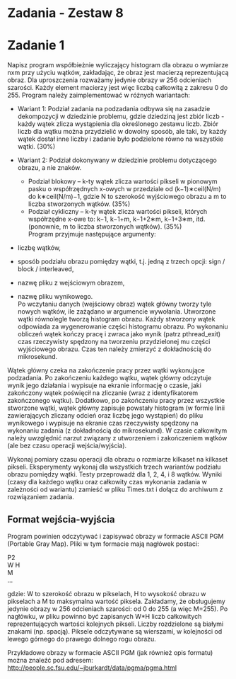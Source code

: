# Zadania - Zestaw 8
# Zadanie 1
Napisz program współbieżnie wyliczający histogram dla obrazu o wymiarze nxm przy użyciu wątków, zakładając, że obraz jest macierzą reprezentującą obraz. Dla uproszczenia rozważamy jedynie obrazy w 256 odcieniach szarości. Każdy element macierzy jest więc liczbą całkowitą z zakresu 0 do 255. Program należy zaimplementować w różnych wariantach:  
  
- Wariant 1: Podział zadania na podzadania odbywa się na zasadzie dekompozycji w dziedzinie problemu, gdzie dziedziną jest zbiór liczb - każdy wątek zlicza wystąpienia dla określonego zestawu liczb. Zbiór liczb dla wątku można przydzielić w dowolny sposób, ale taki, by każdy wątek dostał inne liczby i zadanie było podzielone równo na wszystkie wątki. (30%)  
  
- Wariant 2: Podział dokonywany w dziedzinie problemu dotyczącego obrazu, a nie znaków.  
  
  - Podział blokowy – k-ty wątek zlicza wartości pikseli w pionowym pasku o współrzędnych x-owych w przedziale od (k−1)∗ceil(N/m) do k∗ceil(N/m)−1, gdzie N to szerokość wyjściowego obrazu a m to liczba stworzonych wątków. (35%)  
  - Podział cykliczny – k-ty wątek zlicza wartości pikseli, których współrzędne x-owe to: k−1, k−1+m, k−1+2∗m, k−1+3∗m, itd. (ponownie, m to liczba stworzonych wątków). (35%)  
Program przyjmuje następujące argumenty:  
  
- liczbę wątków,  
- sposób podziału obrazu pomiędzy wątki, t.j. jedną z trzech opcji: sign / block / interleaved,  
- nazwę pliku z wejściowym obrazem,  
- nazwę pliku wynikowego.  
Po wczytaniu danych (wejściowy obraz) wątek główny tworzy tyle nowych wątków, ile zażądano w argumencie wywołania. Utworzone wątki równolegle tworzą histogram obrazu. Każdy stworzony wątek odpowiada za wygenerowanie części histogramu obrazu. Po wykonaniu obliczeń wątek kończy pracę i zwraca jako wynik (patrz pthread_exit) czas rzeczywisty spędzony na tworzeniu przydzielonej mu części wyjściowego obrazu. Czas ten należy zmierzyć z dokładnością do mikrosekund.  
  
Wątek główny czeka na zakończenie pracy przez wątki wykonujące podzadania. Po zakończeniu każdego wątku, wątek główny odczytuje wynik jego działania i wypisuje na ekranie informację o czasie, jaki zakończony wątek poświęcił na zliczanie (wraz z identyfikatorem zakończonego wątku). Dodatkowo, po zakończeniu pracy przez wszystkie stworzone wątki, wątek główny zapisuje powstały histogram (w formie linii zawierających zliczany odcień oraz liczbę jego wystąpień) do pliku wynikowego i wypisuje na ekranie czas rzeczywisty spędzony na wykonaniu zadania (z dokładnością do mikrosekund). W czasie całkowitym należy uwzględnić narzut związany z utworzeniem i zakończeniem wątków (ale bez czasu operacji wejścia/wyjścia).  
  
Wykonaj pomiary czasu operacji dla obrazu o rozmiarze kilkaset na kilkaset pikseli. Eksperymenty wykonaj dla wszystkich trzech wariantów podziału obrazu pomiędzy wątki. Testy przeprowadź dla 1, 2, 4, i 8 wątków. Wyniki (czasy dla każdego wątku oraz całkowity czas wykonania zadania w zależności od wariantu) zamieść w pliku Times.txt i dołącz do archiwum z rozwiązaniem zadania.  
  
## Format wejścia-wyjścia
Program powinien odczytywać i zapisywać obrazy w formacie ASCII PGM (Portable Gray Map). Pliki w tym formacie mają nagłówek postaci:  
  
P2  
W H  
M  
...  
  
gdzie: W to szerokość obrazu w pikselach, H to wysokość obrazu w pikselach a M to maksymalna wartość piksela. Zakładamy, że obsługujemy jedynie obrazy w 256 odcieniach szarości: od 0 do 255 (a więc M=255). Po nagłówku, w pliku powinno być zapisanych W*H liczb całkowitych reprezentujących wartości kolejnych pikseli. Liczby rozdzielone są białymi znakami (np. spacją). Piksele odczytywane są wierszami, w kolejności od lewego górnego do prawego dolnego rogu obrazu.  
  
Przykładowe obrazy w formacie ASCII PGM (jak również opis formatu) można znaleźć pod adresem:   http://people.sc.fsu.edu/~jburkardt/data/pgma/pgma.html
